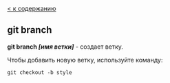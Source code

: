 [ < к содержанию](readme.md)

## git branch

**git branch *[имя ветки]*** - создает ветку.

Чтобы добавить новую ветку, используйте команду:

```bash=
git checkout -b style
```